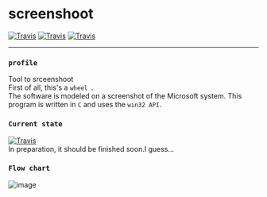 # screenshoot

[![Travis](https://img.shields.io/badge/Language-C-brightgreen.svg)]()
[![Travis](https://img.shields.io/badge/Version-0.0.0-orange.svg)]()
[![Travis](https://img.shields.io/badge/Status-Not%20completed-red.svg)]()
  
  ---
  
### `profile`
Tool to srceenshoot    
First of all, this's a `wheel `.  
The software is modeled on a screenshot of the Microsoft system.
This program is written in `C` and uses the `win32 API`.  
  
### `Current state ` 
[![Travis](https://img.shields.io/badge/progress-70%20%25-lightgrey.svg?style=flat-square)]()  
In preparation, it should be finished soon.I guess...  

  
### `Flow chart`
![image](https://github.com/Joezeo/screenshoot/blob/master/res/ScreenShot%E5%9F%BA%E6%9C%AC%E6%B5%81%E7%A8%8B.svg)
